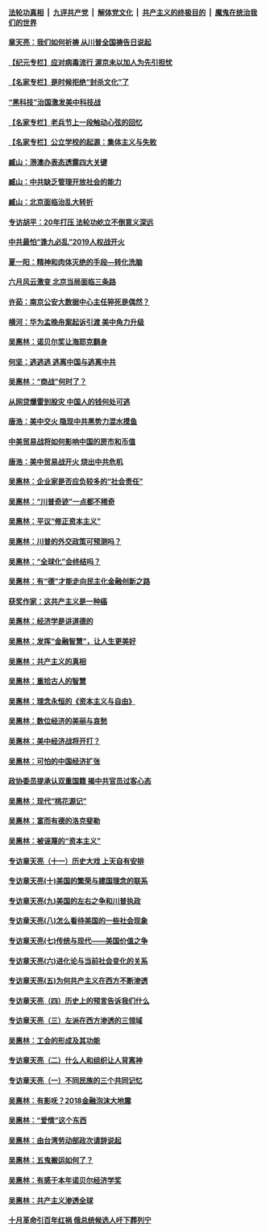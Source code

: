 

####  [法轮功真相](../../../../basic/blob/master/README.md?t=07040302) &nbsp;|&nbsp; [九评共产党](../../../../9ping.md/blob/master/README.md?t=07040302) &nbsp;|&nbsp; [解体党文化](../../../../jtdwh.md/blob/master/README.md?t=07040302)  &nbsp;|&nbsp; [共产主义的终极目的](../../../../gczydzjmd.md/blob/master/README.md?t=07040302) &nbsp;|&nbsp; [魔鬼在统治我们的世界](../../../../mgztzwmdsj.md/blob/master/README.md?t=07040302) 

#### [章天亮：我们如何祈祷 从川普全国祷告日说起](../pages/nsc423/n11944627.md?t=07040302) 

#### [【纪元专栏】应对病毒流行 渥京未以加人为先引担忧](../pages/nsc423/n11875714.md?t=07040302) 

#### [【名家专栏】是时候拒绝“封杀文化”了](../pages/nsc423/n11814093.md?t=07040302) 

#### [“黑科技”治国激发美中科技战](../pages/nsc423/n11638056.md?t=07040302) 

#### [【名家专栏】老兵节上一段触动心弦的回忆](../pages/nsc423/n11646016.md?t=07040302) 

#### [【名家专栏】公立学校的起源：集体主义与失败](../pages/nsc423/n11601833.md?t=07040302) 

#### [臧山：港澳办表态透露四大关键](../pages/nsc423/n11421628.md?t=07040302) 

#### [臧山：中共缺乏管理开放社会的能力](../pages/nsc423/n11407457.md?t=07040302) 

#### [臧山：北京面临治乱大转折](../pages/nsc423/n11406895.md?t=07040302) 

#### [专访胡平：20年打压 法轮功屹立不倒意义深远](../pages/nsc423/n11398800.md?t=07040302) 

#### [中共最怕“逢九必乱”2019人权战开火](../pages/nsc423/n11385248.md?t=07040302) 

#### [夏一阳：精神和肉体灭绝的手段—转化洗脑](../pages/nsc423/n11368250.md?t=07040302) 

#### [六月风云激变 北京当局面临三条路](../pages/nsc423/n11313668.md?t=07040302) 

#### [许茹：南京公安大数据中心主任猝死是偶然？](../pages/nsc423/n11064744.md?t=07040302) 

#### [横河：华为孟晚舟案起诉引渡 美中角力升级](../pages/nsc423/n11027230.md?t=07040302) 

#### [吴惠林：诺贝尔奖让海耶克翻身](../pages/nsc423/n10890049.md?t=07040302) 

#### [何坚：逃逃逃 逃离中国与逃离中共](../pages/nsc423/n10592891.md?t=07040302) 

#### [吴惠林：“商战”何时了？](../pages/nsc423/n10573558.md?t=07040302) 

#### [从网贷爆雷到股灾 中国人的钱何处可逃](../pages/nsc423/n10572800.md?t=07040302) 

#### [唐浩：美中交火 隐现中共黑势力混水摸鱼](../pages/nsc423/n10544040.md?t=07040302) 

#### [中美贸易战将如何影响中国的房市和币值](../pages/nsc423/n10543697.md?t=07040302) 

#### [唐浩：美中贸易战开火 烧出中共危机](../pages/nsc423/n10540126.md?t=07040302) 

#### [吴惠林：企业家是否应负较多的“社会责任”](../pages/nsc423/n10535022.md?t=07040302) 

#### [吴惠林：“川普奇迹”一点都不稀奇](../pages/nsc423/n10512808.md?t=07040302) 

#### [吴惠林：平议“修正资本主义”](../pages/nsc423/n10495724.md?t=07040302) 

#### [吴惠林：川普的外交政策可预测吗？](../pages/nsc423/n10462387.md?t=07040302) 

#### [吴惠林：“全球化”会终结吗？](../pages/nsc423/n10452838.md?t=07040302) 

#### [吴惠林：有“德”才能走向民主化金融创新之路](../pages/nsc423/n10432292.md?t=07040302) 

#### [获奖作家：这共产主义是一种癌](../pages/nsc423/n10431541.md?t=07040302) 

#### [吴惠林：经济学是讲道德的](../pages/nsc423/n10398014.md?t=07040302) 

#### [吴惠林：发挥“金融智慧”，让人生更美好](../pages/nsc423/n10375019.md?t=07040302) 

#### [吴惠林：共产主义的真相](../pages/nsc423/n10351394.md?t=07040302) 

#### [吴惠林：重拾古人的智慧](../pages/nsc423/n10337691.md?t=07040302) 

#### [吴惠林：理念永恒的《资本主义与自由》](../pages/nsc423/n10316274.md?t=07040302) 

#### [吴惠林：数位经济的美丽与哀愁](../pages/nsc423/n10292946.md?t=07040302) 

#### [吴惠林：美中经济战将开打？](../pages/nsc423/n10258825.md?t=07040302) 

#### [吴惠林：可怕的中国经济扩张](../pages/nsc423/n10219147.md?t=07040302) 

#### [政协委员提承认双重国籍 揭中共官员过客心态](../pages/nsc423/n10208809.md?t=07040302) 

#### [吴惠林：现代“桃花源记”](../pages/nsc423/n10185234.md?t=07040302) 

#### [吴惠林：富而有德的洛克斐勒](../pages/nsc423/n10142264.md?t=07040302) 

#### [吴惠林：被诬蔑的“资本主义”](../pages/nsc423/n10124816.md?t=07040302) 

#### [专访章天亮（十一）历史大戏 上天自有安排](../pages/nsc423/n10094905.md?t=07040302) 

#### [专访章天亮(十)美国的繁荣与建国理念的联系](../pages/nsc423/n10094899.md?t=07040302) 

#### [专访章天亮(九)美国的左右之争和川普执政](../pages/nsc423/n10094889.md?t=07040302) 

#### [专访章天亮(八)怎么看待美国的一些社会现象](../pages/nsc423/n10094857.md?t=07040302) 

#### [专访章天亮(七)传统与现代——美国价值之争](../pages/nsc423/n10093140.md?t=07040302) 

#### [专访章天亮(六)进化论与当前社会变化的关系](../pages/nsc423/n10092036.md?t=07040302) 

#### [专访章天亮(五)为何共产主义在西方不断渗透](../pages/nsc423/n10083620.md?t=07040302) 

#### [专访章天亮（四）历史上的预言告诉我们什么](../pages/nsc423/n10083606.md?t=07040302) 

#### [专访章天亮（三）左派在西方渗透的三领域](../pages/nsc423/n10081115.md?t=07040302) 

#### [吴惠林：工会的形成及其功能](../pages/nsc423/n10080633.md?t=07040302) 

#### [专访章天亮（二）什么人和组织让人背离神](../pages/nsc423/n10076637.md?t=07040302) 

#### [专访章天亮（一）不同民族的三个共同记忆](../pages/nsc423/n10074188.md?t=07040302) 

#### [吴惠林：有影呒？2018金融泡沫大地震](../pages/nsc423/n10040534.md?t=07040302) 

#### [吴惠林：“爱情”这个东西](../pages/nsc423/n10019423.md?t=07040302) 

#### [吴惠林：由台湾劳动部政次请辞说起](../pages/nsc423/n9979679.md?t=07040302) 

#### [吴惠林：五鬼搬运如何了？](../pages/nsc423/n9925338.md?t=07040302) 

#### [吴惠林：有感于本年诺贝尔经济学奖](../pages/nsc423/n9871883.md?t=07040302) 

#### [吴惠林：共产主义渗透全球](../pages/nsc423/n9812748.md?t=07040302) 

#### [十月革命引百年红祸 俄总统候选人吁下葬列宁](../pages/nsc423/n9810182.md?t=07040302) 

